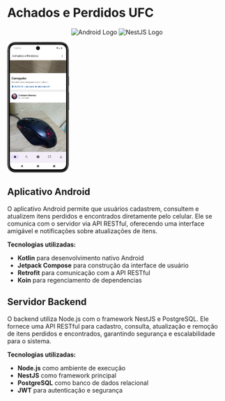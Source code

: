 # Achados e Perdidos UFC

<p align="center">
    <img src="https://cdn.jsdelivr.net/gh/devicons/devicon/icons/android/android-original.svg" alt="Android Logo" height="48" style="background: transparent;"/>
    <img src="https://cdn.jsdelivr.net/gh/devicons/devicon@latest/icons/nestjs/nestjs-original-wordmark.svg" alt="NestJS Logo" height="48" style="background: transparent;"/>
</p>

<img src="Screenshot_20250725_112952.png" height="300px"/>

## Aplicativo Android

O aplicativo Android permite que usuários cadastrem, consultem e atualizem itens perdidos e encontrados diretamente pelo celular. Ele se comunica com o servidor via API RESTful, oferecendo uma interface amigável e notificações sobre atualizações de itens.

**Tecnologias utilizadas:**
- **Kotlin** para desenvolvimento nativo Android
- **Jetpack Compose** para construção da interface de usuário
- **Retrofit** para comunicação com a API RESTful
- **Koin** para regenciamento de dependencias

## Servidor Backend

O backend utiliza Node.js com o framework NestJS e PostgreSQL. Ele fornece uma API RESTful para cadastro, consulta, atualização e remoção de itens perdidos e encontrados, garantindo segurança e escalabilidade para o sistema.

**Tecnologias utilizadas:**
- **Node.js** como ambiente de execução
- **NestJS** como framework principal
- **PostgreSQL** como banco de dados relacional
- **JWT** para autenticação e segurança
